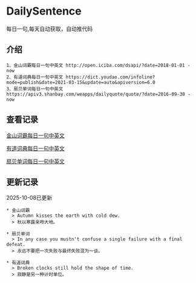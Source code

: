 # DailySentence

每日一句,每天自动获取，自动推代码

## 介绍

```
1、金山词霸每日一句中英文 http://open.iciba.com/dsapi/?date=2018-01-01 - now
2、有道词典每日一句中英文 https://dict.youdao.com/infoline?mode=publish&date=2021-03-15&update=auto&apiversion=6.0
3、扇贝单词每日一句中英文 https://apiv3.shanbay.com/weapps/dailyquote/quote/?date=2016-09-30 - now
```

## 查看记录

[金山词霸每日一句中英文](./data/iciba/)

[有道词典每日一句中英文](./data/youdao/)

[扇贝单词每日一句中英文](./data/shanbay/)

## 更新记录
2025-10-08已更新 
```
* 金山词霸
  > Autumn kisses the earth with cold dew. 
  > 秋以寒露亲吻大地。

* 扇贝单词
  > In any case you mustn't confuse a single failure with a final defeat.
  > 永远不要把一次失败与最终失败混为一谈。

* 有道词典
  > Broken clocks still hold the shape of time.
  > 寂静是另一种计时单位。

```
